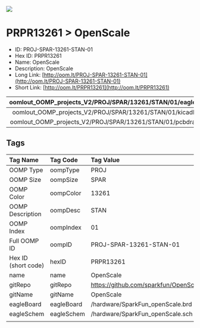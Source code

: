 


  
![][im]
# PRPR13261 > OpenScale

- ID: PROJ-SPAR-13261-STAN-01
- Hex ID: PRPR13261
- Name: OpenScale
- Description: OpenScale
- Long Link: [http://oom.lt/PROJ-SPAR-13261-STAN-01](http://oom.lt/PROJ-SPAR-13261-STAN-01)
- Short Link: [http://oom.lt/PRPR13261](http://oom.lt/PRPR13261)
  

|oomlout_OOMP_projects_V2/PROJ/SPAR/13261/STAN/01/eagleImage.png|oomlout_OOMP_projects_V2/PROJ/SPAR/13261/STAN/01/eagleSchemImage.png|oomlout_OOMP_projects_V2/PROJ/SPAR/13261/STAN/01/kicadPcb3dFront.png|oomlout_OOMP_projects_V2/PROJ/SPAR/13261/STAN/01/kicadPcb3dBack.png|
| :---: | :---: | :---: | :---: |
|oomlout_OOMP_projects_V2/PROJ/SPAR/13261/STAN/01/kicadPcb3d.png|oomlout_OOMP_projects_V2/PROJ/SPAR/13261/STAN/01/bomBack.png|oomlout_OOMP_projects_V2/PROJ/SPAR/13261/STAN/01/bomFront.png|oomlout_OOMP_projects_V2/PROJ/SPAR/13261/STAN/01/pcbdraw.svg|
|oomlout_OOMP_projects_V2/PROJ/SPAR/13261/STAN/01/pcbdrawBack.svg||||

## Tags
  

|Tag Name|Tag Code|Tag Value|
| :--- | :--- | :--- |
|OOMP Type|oompType|PROJ|
|OOMP Size|oompSize|SPAR|
|OOMP Color|oompColor|13261|
|OOMP Description|oompDesc|STAN|
|OOMP Index|oompIndex|01|
|Full OOMP ID|oompID|PROJ-SPAR-13261-STAN-01|
|Hex ID (short code)|hexID|PRPR13261|
|name|name|OpenScale|
|gitRepo|gitRepo|https://github.com/sparkfun/OpenScale|
|gitName|gitName|OpenScale|
|eagleBoard|eagleBoard|/hardware/SparkFun_openScale.brd|
|eagleSchem|eagleSchem|/hardware/SparkFun_openScale.sch|
||||



[im]: PROJ/SPAR/13261/STAN/01/kicadPcb3d_450.png
